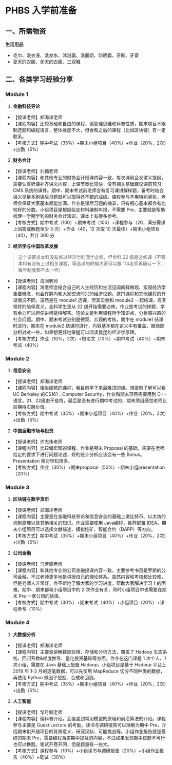 # PHBS 入学前准备

## 一、所需物资

**生活用品**

- 毛巾、洗衣液、洗发水、沐浴露、洗面奶、防晒霜、牙刷、牙膏
- 夏天的衣服、冬天的衣服、三双鞋



## 二、各类学习经验分享

### Module 1

1. **金融科技导论**

  - 【授课老师】郑海洋老师
  - 【课程内容】比较基础和自由的课程，偏管理思维和科普性质，期末项目不限制选题和编程语言，整体难度不大，但会和之后的课程（比如区块链）有一定联系。
  - 【考核方式】期中考试（35%）+期末小组项目（40%）+作业（20%，2次）+出勤（5%）

2. **财务会计**

  - 【授课老师】刘楠老师
  - 【课程内容】和其他专业的财务会计授课内容一致，每次课前会发讲义提纲，需要认真听课补齐讲义内容，上课节奏比较快，没有相关基础建议课前预习 CMS 系统的课件。期中、期末考试前老师会有复习课讲解样题，备考时结合讲义尽量多刷课后习题就可以取得还不错的成绩。课程参与不用特别紧张，老师会保证大家基本都能加满。作业是课后习题的摘录，只有细心基本都会有比较好的分数。小组项目是根据给定材料编制年报，不需要 Pre，主要就是帮助梳理一学期学到的财务会计知识，课本上有很多参考。
  - 【考核方式】期中考试（100）+期末考试（100）+课程参与（20，满分需课上回答或解题至少 3 次）+作业（40，12 次取 10 次最佳）+期末小组项目（40），共计 300 分

3. **经济学与中国改革发展**

  > 这个课要求本科没有修过经济学的同学必修，但金科 22 级是必修课（不管本科有没有上过相关课程，等选课的时候大家可以跟 114老师再确认一下，每年制度都不太一样）

  - 【授课老师】海闻老师
  - 【课程内容】海老师会结合自己的人生经历和生活见闻阐释微观、宏观经济学重要概念，也会在群内和大家交流时兴的经济议题。这门课程和其他课程的开设情况不同，虽然是在 module1 选课，但其实会和 module2 一起结课，有非常好的陪伴意义，金科学生是从 22 级开始需要必修。作业是考试的样题，学有余力可以担任讲师提供解答。短论文是利用课程所学知识点，分析感兴趣的社会问题。期中、期末考试分别是微观、宏观的考核，期中在 module1 结课时进行，期末在 module2 结课时进行，内容基本都在讲义中有覆盖，微观部分相对难一些，如果想更好地掌握可以阅读曼昆的经济学原理。
  - 【考核方式】作业（10%，2次）+短论文（10%）+期中考试（40%）+期末考试（40%）

### Module 2

1. **信息安全**
  - 【授课老师】郑海洋老师
  - 【课程内容】相当硬核的课程，我目前学下来最难顶的课。想提前了解可以看 UC Berkeley 的CS161：Computer Security，作业和期末项目需要用到 C++ 语言。21、22级由于疫情，最后是没有进行期中考试的，期末项目感觉老师比较期待实践价值。
  - 【考核方式】期中考试（35%）+期末小组项目（40%）+作业（20%，2次）+出勤（5%）
2. **中国金融市场与投资**
  - 【授课老师】许志伟老师
  - 【课程内容】比较偏宏观的课程。作业是期末 Proposal 的基础，需要在老师给定的要求下进行问题论述，好的统计分析应该会有一些 Bonus。Presentation 相对轻松很多。
  - 【考核方式】作业（30%）+期末proposal（50%）+期末小组presentation（20%）

### Module 3

1. **区块链与数字货币**
  - 【授课老师】郑海洋老师
  - 【课程内容】主要是在金融科技导论和信息安全的基础上讲比特币、以太坊的机制原理以及其他相关的知识。作业需要使用 Java编程，推荐配置 IDEA。期末小组项目可以选择文献综述、模拟挖矿、智能合约（DAPP）等方向。
  - 【考核方式】期中考试（35%）+期末小组项目（40%）+作业（20%，2次）+出勤（5%）
2. **公司金融**
  - 【授课老师】马芳原老师
  - 【课程内容】和其他专业的公司金融授课内容一致，主要参考书目是罗斯的公司金融，不过老师更多地是讲授自己的理论体系。虽然内容和考核都比较难，但是老师人非常好，会不断地了解大家的学习进度，帮助大家解决学习上的困难。期中、期末都和小组项目中的 2 次作业有关，同时小组项目中也需要在期末 Pre 一家公司的估值。
  - 【考核方式】期中考试（30%）+期末考试（40%）+小组项目（20%）+课程参与（10%）

### Module 4

1. **大数据分析**
  - 【授课老师】郑海洋老师
  - 【课程内容】主要是讲解数据处理、存储和分析方法，覆盖了 Hadoop 生态系统、回归系数&梯度推导、量化投资基础等方面。作业在这门课是 1 次个人、1 次小组，需要在 Java 基础上配置 Hadoop，小组项目是基于 Hadoop 平台上 2019 年 1-3 月的逐笔数据，可以先使用 MapReduce 切分不同种类的数据，再使用 Python 做因子挖掘、合成和回测。
  - 【考核方式】期中考试（35%）+期末小组项目（40%）+作业（20%，2次）+出勤（5%）
2. **人工智能**
  - 【授课老师】邹月娴老师
  - 【课程内容】偏科普介绍，会覆盖到常用模型的原理和前沿算法的介绍。课程参与主要是 Guest Lecture 的考勤。读书与调研报告可以理解为期中 Pre，介绍期末拟开展项目的背景意义、研究现状、可能挑战等。小组作业报告就是最终的期末 Pre，需要编程落实期中提及的内容，不过如果发现期中议题不可行也可以换题。笔试开卷开网，但是题量有一些大。
  - 【考核方式】课程参与（10%）+小组读书与调研报告（20%）+小组作业报告（40%）+笔试（30%）